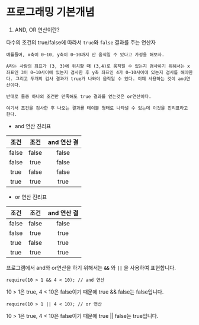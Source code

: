 # 프로그래밍 기본개념

1. AND, OR 연산이란?

다수의 조건의 true/false에 따라서 `true`와 `false` 결과를 주는 연산자

```
예를들어, x축이 0~10, y축이 0~10까지 만 움직일 수 있다고 가정을 해보자.

A라는 사람의 좌표가 (3, 3)에 위치할 때 (3,4)로 움직일 수 있는지 검사하기 위해서는 x좌표인 3이 0~10사이에 있는지 검사한 후 y축 좌표인 4가 0~10사이에 있는지 검사를 해야한다. 그리고 두개의 검사 결과가 true가 나와야 움직일 수 있다. 이때 사용하는 것이 and연산이다.

반대로 둘중 하나의 조건만 만족해도 true 결과를 얻는것은 or연산이다.

여기서 조건을 검사한 후 나오는 결과를 테이블 형태로 나타낼 수 있는데 이것을 진리표라고 한다.
```

* and 연산 진리표

| 조건 | 조건 | and 연산 결 |
|:--------:|:--------:|:--------:|
| false | false | false |
| false | true | false |
| true | false | false |
| true | true | true |

* or 연산 진리표

| 조건 | 조건 | and 연산 결 |
|:--------:|:--------:|:--------:|
| false | false | false |
| false | true | true |
| true | false | true |
| true | true | true |

프로그램에서 and와 or연산을 하기 위해서는 **`&&`** 와 **`||`** 을 사용하여 표현합니다.

```
require(10 > 1 && 4 < 10); // and 연산
```

10 > 1은 true, 4 < 10은 false이기 때문에 true && false는 false입니다.

```
require(10 > 1 || 4 < 10); // or 연산
```

10 > 1은 true, 4 < 10은 false이기 때문에 true || false는 true입니다.
